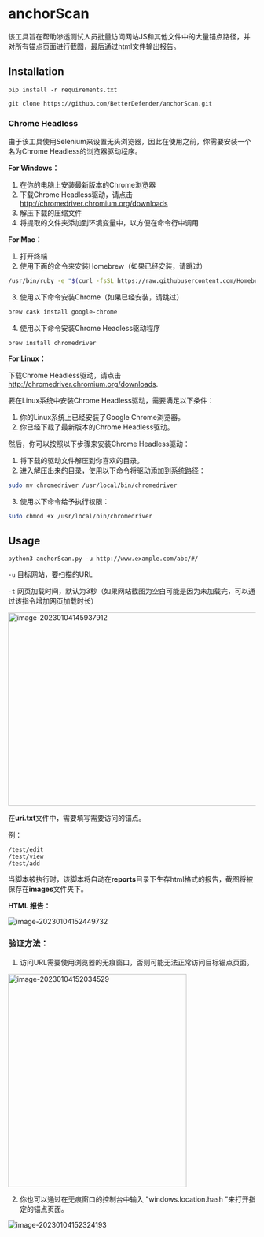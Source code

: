 # anchorScan

该工具旨在帮助渗透测试人员批量访问网站JS和其他文件中的大量锚点路径，并对所有锚点页面进行截图，最后通过html文件输出报告。



## Installation

`pip install -r requirements.txt`

`git clone https://github.com/BetterDefender/anchorScan.git`



### **Chrome Headless**

由于该工具使用Selenium来设置无头浏览器，因此在使用之前，你需要安装一个名为Chrome Headless的浏览器驱动程序。

**For Windows：**

1. 在你的电脑上安装最新版本的Chrome浏览器
2. 下载Chrome Headless驱动，请点击 http://chromedriver.chromium.org/downloads
3. 解压下载的压缩文件
4. 将提取的文件夹添加到环境变量中，以方便在命令行中调用



**For Mac：**

1. 打开终端
2. 使用下面的命令来安装Homebrew（如果已经安装，请跳过）

```bash
/usr/bin/ruby -e "$(curl -fsSL https://raw.githubusercontent.com/Homebrew/install/master/install)"
```

3. 使用以下命令安装Chrome（如果已经安装，请跳过）

```bash
brew cask install google-chrome
```

4. 使用以下命令安装Chrome Headless驱动程序

```
brew install chromedriver
```



**For Linux：**

下载Chrome Headless驱动，请点击 http://chromedriver.chromium.org/downloads.

要在Linux系统中安装Chrome Headless驱动，需要满足以下条件：

1. 你的Linux系统上已经安装了Google Chrome浏览器。
2. 你已经下载了最新版本的Chrome Headless驱动。

然后，你可以按照以下步骤来安装Chrome Headless驱动：
1. 将下载的驱动文件解压到你喜欢的目录。
2. 进入解压出来的目录，使用以下命令将驱动添加到系统路径：
```bash
sudo mv chromedriver /usr/local/bin/chromedriver
```
3. 使用以下命令给予执行权限：
```bash
sudo chmod +x /usr/local/bin/chromedriver
```






## Usage

`python3 anchorScan.py -u http://www.example.com/abc/#/`

`-u`  目标网站，要扫描的URL

`-t`  网页加载时间，默认为3秒（如果网站截图为空白可能是因为未加载完，可以通过该指令增加网页加载时长）

<img src="https://ekkoipic.oss-cn-beijing.aliyuncs.com/1672821686035/rf40Fd.png" alt="image-20230104145937912" width="660" height="393" />



在**uri.txt**文件中，需要填写需要访问的锚点。

例：

```
/test/edit
/test/view
/test/add
```



当脚本被执行时，该脚本将自动在**reports**目录下生存html格式的报告，截图将被保存在**images**文件夹下。

**HTML 报告：**

![image-20230104152449732](https://ekkoipic.oss-cn-beijing.aliyuncs.com/1672821686741/MEr6wr.png)



### 验证方法：

1. 访问URL需要使用浏览器的无痕窗口，否则可能无法正常访问目标锚点页面。

<img src="https://ekkoipic.oss-cn-beijing.aliyuncs.com/1672821687136/laG82y.png" alt="image-20230104152034529" width="363" height="433" />

2. 你也可以通过在无痕窗口的控制台中输入 "windows.location.hash "来打开指定的锚点页面。

![image-20230104152324193](https://ekkoipic.oss-cn-beijing.aliyuncs.com/1672821687562/5NIRsr.png)

